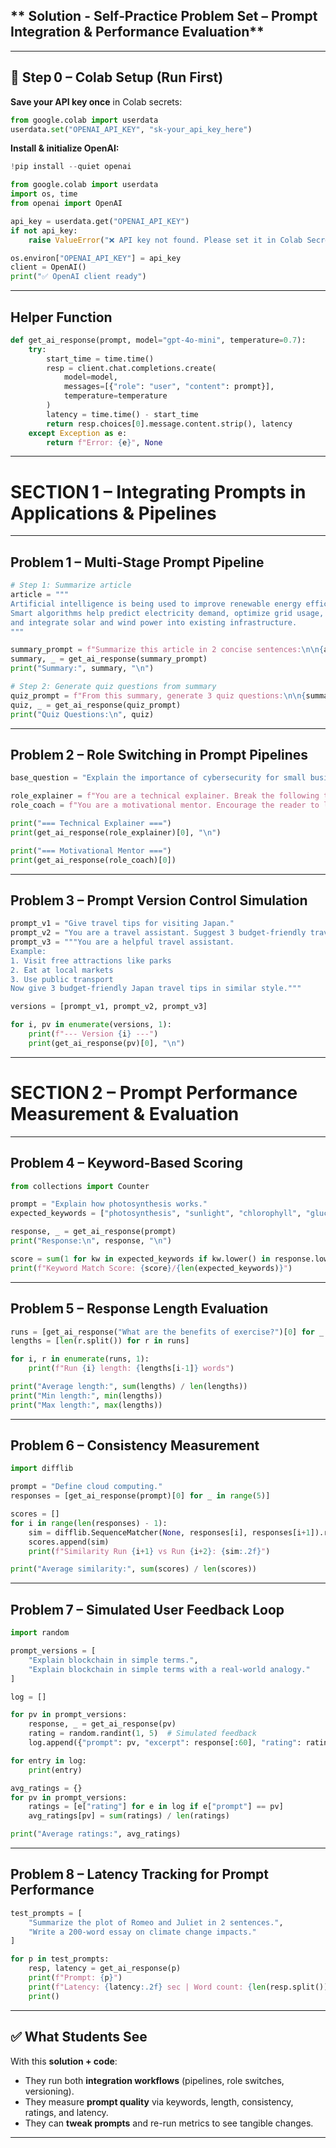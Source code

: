## ** Solution - Self‑Practice Problem Set – Prompt Integration \& Performance Evaluation**

***

## **🔹 Step 0 – Colab Setup (Run First)**

**Save your API key once** in Colab secrets:

```python
from google.colab import userdata
userdata.set("OPENAI_API_KEY", "sk-your_api_key_here")
```

**Install \& initialize OpenAI:**

```python
!pip install --quiet openai

from google.colab import userdata
import os, time
from openai import OpenAI

api_key = userdata.get("OPENAI_API_KEY")
if not api_key:
    raise ValueError("❌ API key not found. Please set it in Colab Secrets (userdata).")

os.environ["OPENAI_API_KEY"] = api_key
client = OpenAI()
print("✅ OpenAI client ready")
```


***

## **Helper Function**

```python
def get_ai_response(prompt, model="gpt-4o-mini", temperature=0.7):
    try:
        start_time = time.time()
        resp = client.chat.completions.create(
            model=model,
            messages=[{"role": "user", "content": prompt}],
            temperature=temperature
        )
        latency = time.time() - start_time
        return resp.choices[0].message.content.strip(), latency
    except Exception as e:
        return f"Error: {e}", None
```


***

# **SECTION 1 – Integrating Prompts in Applications \& Pipelines**


***

## **Problem 1 – Multi‑Stage Prompt Pipeline**

```python
# Step 1: Summarize article
article = """
Artificial intelligence is being used to improve renewable energy efficiency.
Smart algorithms help predict electricity demand, optimize grid usage,
and integrate solar and wind power into existing infrastructure.
"""

summary_prompt = f"Summarize this article in 2 concise sentences:\n\n{article}"
summary, _ = get_ai_response(summary_prompt)
print("Summary:", summary, "\n")

# Step 2: Generate quiz questions from summary
quiz_prompt = f"From this summary, generate 3 quiz questions:\n\n{summary}"
quiz, _ = get_ai_response(quiz_prompt)
print("Quiz Questions:\n", quiz)
```


***

## **Problem 2 – Role Switching in Prompt Pipelines**

```python
base_question = "Explain the importance of cybersecurity for small businesses."

role_explainer = f"You are a technical explainer. Break the following topic into bullet points:\n{base_question}"
role_coach = f"You are a motivational mentor. Encourage the reader to learn about:\n{base_question}"

print("=== Technical Explainer ===")
print(get_ai_response(role_explainer)[0], "\n")

print("=== Motivational Mentor ===")
print(get_ai_response(role_coach)[0])
```


***

## **Problem 3 – Prompt Version Control Simulation**

```python
prompt_v1 = "Give travel tips for visiting Japan."
prompt_v2 = "You are a travel assistant. Suggest 3 budget-friendly travel tips for Japan."
prompt_v3 = """You are a helpful travel assistant.
Example:
1. Visit free attractions like parks
2. Eat at local markets
3. Use public transport
Now give 3 budget-friendly Japan travel tips in similar style."""

versions = [prompt_v1, prompt_v2, prompt_v3]

for i, pv in enumerate(versions, 1):
    print(f"--- Version {i} ---")
    print(get_ai_response(pv)[0], "\n")
```


***

# **SECTION 2 – Prompt Performance Measurement \& Evaluation**


***

## **Problem 4 – Keyword-Based Scoring**

```python
from collections import Counter

prompt = "Explain how photosynthesis works."
expected_keywords = ["photosynthesis", "sunlight", "chlorophyll", "glucose", "oxygen"]

response, _ = get_ai_response(prompt)
print("Response:\n", response, "\n")

score = sum(1 for kw in expected_keywords if kw.lower() in response.lower())
print(f"Keyword Match Score: {score}/{len(expected_keywords)}")
```


***

## **Problem 5 – Response Length Evaluation**

```python
runs = [get_ai_response("What are the benefits of exercise?")[0] for _ in range(3)]
lengths = [len(r.split()) for r in runs]

for i, r in enumerate(runs, 1):
    print(f"Run {i} length: {lengths[i-1]} words")

print("Average length:", sum(lengths) / len(lengths))
print("Min length:", min(lengths))
print("Max length:", max(lengths))
```


***

## **Problem 6 – Consistency Measurement**

```python
import difflib

prompt = "Define cloud computing."
responses = [get_ai_response(prompt)[0] for _ in range(5)]

scores = []
for i in range(len(responses) - 1):
    sim = difflib.SequenceMatcher(None, responses[i], responses[i+1]).ratio()
    scores.append(sim)
    print(f"Similarity Run {i+1} vs Run {i+2}: {sim:.2f}")

print("Average similarity:", sum(scores) / len(scores))
```


***

## **Problem 7 – Simulated User Feedback Loop**

```python
import random

prompt_versions = [
    "Explain blockchain in simple terms.",
    "Explain blockchain in simple terms with a real-world analogy."
]

log = []

for pv in prompt_versions:
    response, _ = get_ai_response(pv)
    rating = random.randint(1, 5)  # Simulated feedback
    log.append({"prompt": pv, "excerpt": response[:60], "rating": rating})

for entry in log:
    print(entry)

avg_ratings = {}
for pv in prompt_versions:
    ratings = [e["rating"] for e in log if e["prompt"] == pv]
    avg_ratings[pv] = sum(ratings) / len(ratings)

print("Average ratings:", avg_ratings)
```


***

## **Problem 8 – Latency Tracking for Prompt Performance**

```python
test_prompts = [
    "Summarize the plot of Romeo and Juliet in 2 sentences.",
    "Write a 200-word essay on climate change impacts."
]

for p in test_prompts:
    resp, latency = get_ai_response(p)
    print(f"Prompt: {p}")
    print(f"Latency: {latency:.2f} sec | Word count: {len(resp.split())}")
    print()
```


***

## ✅ What Students See

With this **solution + code**:

- They run both **integration workflows** (pipelines, role switches, versioning).
- They measure **prompt quality** via keywords, length, consistency, ratings, and latency.
- They can **tweak prompts** and re-run metrics to see tangible changes.

***

